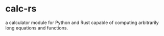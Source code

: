 # calc-rs
a calculator module for Python and Rust capable of computing arbitrarily long equations and functions.

